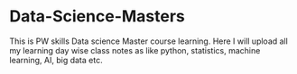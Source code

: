 # Data-Science-Masters
This is PW skills Data science Master course learning. Here I will upload all my learning day wise class notes as like python, statistics, machine learning, AI, big data etc.
